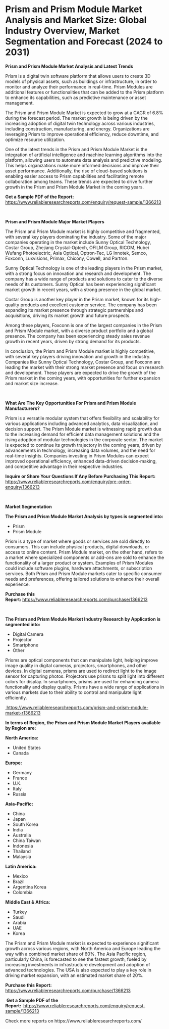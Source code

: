 <p><h1>Prism and Prism Module Market Analysis and Market Size: Global Industry Overview, Market Segmentation and Forecast (2024 to 2031)</h1></p><p><strong>Prism and Prism Module Market Analysis and Latest Trends</strong></p>
<p><p>Prism is a digital twin software platform that allows users to create 3D models of physical assets, such as buildings or infrastructure, in order to monitor and analyze their performance in real-time. Prism Modules are additional features or functionalities that can be added to the Prism platform to enhance its capabilities, such as predictive maintenance or asset management.</p><p>The Prism and Prism Module Market is expected to grow at a CAGR of 6.8% during the forecast period. The market growth is being driven by the increasing adoption of digital twin technology across various industries, including construction, manufacturing, and energy. Organizations are leveraging Prism to improve operational efficiency, reduce downtime, and optimize resource utilization.</p><p>One of the latest trends in the Prism and Prism Module Market is the integration of artificial intelligence and machine learning algorithms into the platform, allowing users to automate data analysis and predictive modeling. This helps organizations make more informed decisions and improve their asset performance. Additionally, the rise of cloud-based solutions is enabling easier access to Prism capabilities and facilitating remote collaboration among teams. These trends are expected to drive further growth in the Prism and Prism Module Market in the coming years.</p></p>
<p><strong>Get a Sample PDF of the Report:&nbsp;</strong> <a href="https://www.reliableresearchreports.com/enquiry/request-sample/1366213">https://www.reliableresearchreports.com/enquiry/request-sample/1366213</a></p>
<p>&nbsp;</p>
<p><strong>Prism and Prism Module Major Market Players</strong></p>
<p><p>The Prism and Prism Module market is highly competitive and fragmented, with several key players dominating the industry. Some of the major companies operating in the market include Sunny Optical Technology, Costar Group, Zhejiang Crystal-Optech, OFILM Group, RICOM, Hubei Wufang Photoelectric, Asia Optical, Optron-Tec, LG Innotek, Semco, Foxconn, Luxvisions, Primax, Chicony, Cowell, and Partron.</p><p>Sunny Optical Technology is one of the leading players in the Prism market, with a strong focus on innovation and research and development. The company has a wide range of products and solutions to cater to the diverse needs of its customers. Sunny Optical has been experiencing significant market growth in recent years, with a strong presence in the global market.</p><p>Costar Group is another key player in the Prism market, known for its high-quality products and excellent customer service. The company has been expanding its market presence through strategic partnerships and acquisitions, driving its market growth and future prospects.</p><p>Among these players, Foxconn is one of the largest companies in the Prism and Prism Module market, with a diverse product portfolio and a global presence. The company has been experiencing steady sales revenue growth in recent years, driven by strong demand for its products.</p><p>In conclusion, the Prism and Prism Module market is highly competitive, with several key players driving innovation and growth in the industry. Companies like Sunny Optical Technology, Costar Group, and Foxconn are leading the market with their strong market presence and focus on research and development. These players are expected to drive the growth of the Prism market in the coming years, with opportunities for further expansion and market size increase.</p></p>
<p>&nbsp;</p>
<p><strong>What Are The Key Opportunities For Prism and Prism Module Manufacturers?</strong></p>
<p><p>Prism is a versatile modular system that offers flexibility and scalability for various applications including advanced analytics, data visualization, and decision support. The Prism Module market is witnessing rapid growth due to the increasing demand for efficient data management solutions and the rising adoption of modular technologies in the corporate sector. The market is expected to continue its growth trajectory in the coming years, driven by advancements in technology, increasing data volumes, and the need for real-time insights. Companies investing in Prism Modules can expect improved operational efficiency, enhanced data-driven decision-making, and competitive advantage in their respective industries.</p></p>
<p><strong>Inquire or Share Your Questions If Any Before Purchasing This Report:</strong> <a href="https://www.reliableresearchreports.com/enquiry/pre-order-enquiry/1366213">https://www.reliableresearchreports.com/enquiry/pre-order-enquiry/1366213</a></p>
<p>&nbsp;</p>
<p><strong>Market Segmentation</strong></p>
<p><strong>The Prism and Prism Module Market Analysis by types is segmented into:</strong></p>
<p><ul><li>Prism</li><li>Prism Module</li></ul></p>
<p><p>Prism is a type of market where goods or services are sold directly to consumers. This can include physical products, digital downloads, or access to online content. Prism Module market, on the other hand, refers to a market where specialized components or add-ons are sold to enhance the functionality of a larger product or system. Examples of Prism Modules could include software plugins, hardware attachments, or subscription services. Both Prism and Prism Module markets cater to specific consumer needs and preferences, offering tailored solutions to enhance their overall experience.</p></p>
<p><strong>Purchase this Report:&nbsp;</strong><a href="https://www.reliableresearchreports.com/purchase/1366213">https://www.reliableresearchreports.com/purchase/1366213</a></p>
<p>&nbsp;</p>
<p><strong>The Prism and Prism Module Market Industry Research by Application is segmented into:</strong></p>
<p><ul><li>Digital Camera</li><li>Projector</li><li>Smartphone</li><li>Other</li></ul></p>
<p><p>Prisms are optical components that can manipulate light, helping improve image quality in digital cameras, projectors, smartphones, and other devices. In digital cameras, prisms are used to redirect light to the image sensor for capturing photos. Projectors use prisms to split light into different colors for display. In smartphones, prisms are used for enhancing camera functionality and display quality. Prisms have a wide range of applications in various markets due to their ability to control and manipulate light efficiently.</p></p>
<p><a href="https://www.reliableresearchreports.com/prism-and-prism-module-market-r1366213">&nbsp;https://www.reliableresearchreports.com/prism-and-prism-module-market-r1366213</a></p>
<p><strong>In terms of Region, the Prism and Prism Module Market Players available by Region are:</strong></p>
<p>
    <p> <strong> North America: </strong>
        <ul>
            <li>United States</li>
            <li>Canada</li>
        </ul>
        </p> 
    <p> <strong> Europe: </strong>
        <ul>
            <li>Germany</li>
            <li>France</li>
            <li>U.K.</li>
            <li>Italy</li>
            <li>Russia</li>
        </ul>
        </p> 
    <p> <strong> Asia-Pacific: </strong>
        <ul>
            <li>China</li>
            <li>Japan</li>
            <li>South Korea</li>
            <li>India</li>
            <li>Australia</li>
            <li>China Taiwan</li>
            <li>Indonesia</li>
            <li>Thailand</li>
            <li>Malaysia</li>
        </ul>
        </p> 
    <p> <strong> Latin America: </strong>
        <ul>
            <li>Mexico</li>
            <li>Brazil</li>
            <li>Argentina Korea</li>
            <li>Colombia</li>
        </ul>
        </p> 
    <p> <strong> Middle East & Africa: </strong>
        <ul>
            <li>Turkey</li>
            <li>Saudi</li>
            <li>Arabia</li>
            <li>UAE</li>
            <li>Korea</li>
        </ul>
    </p>
    </p>
<p><p>The Prism and Prism Module market is expected to experience significant growth across various regions, with North America and Europe leading the way with a combined market share of 60%. The Asia Pacific region, particularly China, is forecasted to see the fastest growth, fueled by increasing investments in infrastructure development and adoption of advanced technologies. The USA is also expected to play a key role in driving market expansion, with an estimated market share of 20%.</p></p>
<p><strong>Purchase this Report: </strong><a href="https://www.reliableresearchreports.com/purchase/1366213">https://www.reliableresearchreports.com/purchase/1366213</a></p>
<p>&nbsp;<strong>Get a Sample PDF of the Report:&nbsp;&nbsp;</strong><a href="https://www.reliableresearchreports.com/enquiry/request-sample/1366213">https://www.reliableresearchreports.com/enquiry/request-sample/1366213</a></p>
<p><strong></strong></p>
<p>Check more reports on https://www.reliableresearchreports.com/</p>